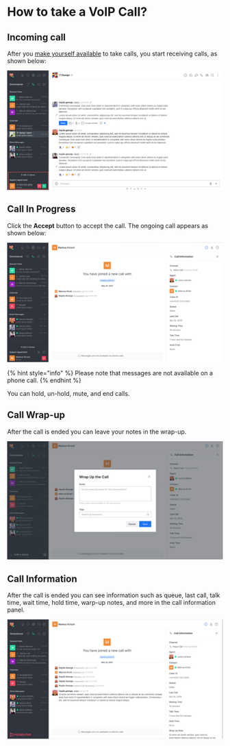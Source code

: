 # How to take a VoIP Call?

## **Incoming call**

After you [make yourself available](broken-reference) to take calls, you start receiving calls, as shown below:

![Incoming call](<../../../.gitbook/assets/image (646).png>)

## **Call In Progress**

Click the **Accept** button to accept the call. The ongoing call appears as shown below:

![Call in progress](<../../../.gitbook/assets/image (652).png>)

{% hint style="info" %}
Please note that messages are not available on a phone call.
{% endhint %}

You can hold, un-hold, mute, and end calls.

## Call Wrap-up

After the call is ended you can leave your notes in the wrap-up.

![Call Wrap-up](<../../../.gitbook/assets/image (665).png>)

## Call Information

After the call is ended you can see information such as queue, last call, talk time, wait time, hold time, warp-up notes, and more in the call information panel.

![Call Information Panel.](<../../../.gitbook/assets/image (648).png>)

